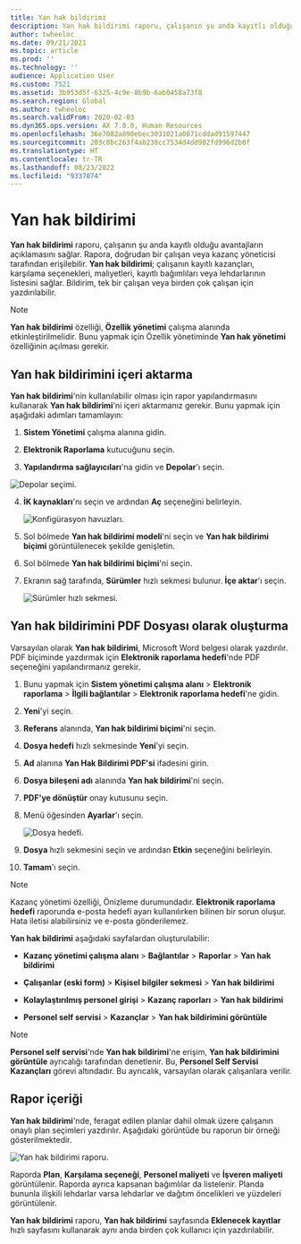 ```yaml
---
title: Yan hak bildirimi
description: Yan hak bildirimi raporu, çalışanın şu anda kayıtlı olduğu kazançları açıklar.
author: twheeloc
ms.date: 09/21/2021
ms.topic: article
ms.prod: ''
ms.technology: ''
audience: Application User
ms.custom: 7521
ms.assetid: 3b953d5f-6325-4c9e-8b9b-6ab0458a73f8
ms.search.region: Global
ms.author: twheeloc
ms.search.validFrom: 2020-02-03
ms.dyn365.ops.version: AX 7.0.0, Human Resources
ms.openlocfilehash: 36e7082a890ebec3031021a0871cddad91597447
ms.sourcegitcommit: 203c8bc263f4ab238cc7534d4dd902fd996d2b0f
ms.translationtype: HT
ms.contentlocale: tr-TR
ms.lasthandoff: 08/23/2022
ms.locfileid: "9337074"
---
```

# <a name="benefit-statement"></a>Yan hak bildirimi

**Yan hak bildirimi** raporu, çalışanın şu anda kayıtlı olduğu avantajların açıklamasını sağlar. Rapora, doğrudan bir çalışan veya kazanç yöneticisi tarafından erişilebilir. **Yan hak bildirimi**; çalışanın kayıtlı kazançları, karşılama seçenekleri, maliyetleri, kayıtlı bağımlıları veya lehdarlarının listesini sağlar. Bildirim, tek bir çalışan veya birden çok çalışan için yazdırılabilir.

> [!NOTE]
**Yan hak bildirimi** özelliği, **Özellik yönetimi** çalışma alanında etkinleştirilmelidir. Bunu yapmak için Özellik yönetiminde **Yan hak yönetimi** özelliğinin açılması gerekir. 


## <a name="importing-the-benefit-statement"></a>Yan hak bildirimini içeri aktarma 

**Yan hak bildirimi**'nin kullanılabilir olması için rapor yapılandırmasını kullanarak **Yan hak bildirimi**'ni içeri aktarmanız gerekir. Bunu yapmak için aşağıdaki adımları tamamlayın:

1.  **Sistem Yönetimi** çalışma alanına gidin.

2.  **Elektronik Raporlama** kutucuğunu seçin.

3.  **Yapılandırma sağlayıcıları**'na gidin ve **Depolar**'ı seçin.

  ![Depolar seçimi.](https://user-images.githubusercontent.com/26801678/134203290-7faf7245-ed08-44e9-95a1-a7ba278c42c6.png)

4.  **İK kaynakları**'nı seçin ve ardından **Aç** seçeneğini belirleyin.

    ![Konfigürasyon havuzları.](https://user-images.githubusercontent.com/26801678/134203619-b3fd087d-1fe9-45ef-a588-1afedfe38dfd.png)

5.  Sol bölmede **Yan hak bildirimi modeli**'ni seçin ve **Yan hak bildirimi biçimi** görüntülenecek şekilde genişletin.

6.  Sol bölmede **Yan hak bildirimi biçimi**'ni seçin.

7.  Ekranın sağ tarafında, **Sürümler** hızlı sekmesi bulunur. **İçe aktar**'ı seçin.

    ![Sürümler hızlı sekmesi.](https://user-images.githubusercontent.com/26801678/134203763-f12ef549-e326-400d-ac69-b25fc94af47b.png)

## <a name="generate-the-benefit-statement-as-a-pdf-file"></a>Yan hak bildirimini PDF Dosyası olarak oluşturma

Varsayılan olarak **Yan hak bildirimi**, Microsoft Word belgesi olarak yazdırılır. PDF biçiminde yazdırmak için **Elektronik raporlama hedefi**'nde PDF seçeneğini yapılandırmanız gerekir. 

1. Bunu yapmak için **Sistem yönetimi çalışma alanı** > **Elektronik raporlama** > **İlgili bağlantılar** > **Elektronik raporlama hedefi**'ne gidin.

1.  **Yeni**'yi seçin.

2.  **Referans** alanında, **Yan hak bildirimi biçimi**'ni seçin.

3.  **Dosya hedefi** hızlı sekmesinde **Yeni**'yi seçin.

4.  **Ad** alanına **Yan Hak Bildirimi PDF'si** ifadesini girin.

5.  **Dosya bileşeni adı** alanında **Yan hak bildirimi**'ni seçin.

6.  **PDF'ye dönüştür** onay kutusunu seçin.

7.  Menü öğesinden **Ayarlar**'ı seçin. 

    ![Dosya hedefi.](https://user-images.githubusercontent.com/26801678/134203881-a3f1ebc3-d816-485d-a53b-026cc29cae64.png)

8.  **Dosya** hızlı sekmesini seçin ve ardından **Etkin** seçeneğini belirleyin.

9.  **Tamam**'ı seçin.
   
> [!NOTE]
> Kazanç yönetimi özelliği, Önizleme durumundadır. **Elektronik raporlama hedefi** raporunda e-posta hedefi ayarı kullanılırken bilinen bir sorun oluşur. Hata iletisi alabilirsiniz ve e-posta gönderilemez.

**Yan hak bildirimi** aşağıdaki sayfalardan oluşturulabilir:

-   **Kazanç yönetimi çalışma alanı** > **Bağlantılar** > **Raporlar** > **Yan hak bildirimi**

-   **Çalışanlar (eski form)** > **Kişisel bilgiler sekmesi** > **Yan hak bildirimi**

-   **Kolaylaştırılmış personel girişi** > **Kazanç raporları** > **Yan hak bildirimi**

-   **Personel self servisi** > **Kazançlar** > **Yan hak bildirimini görüntüle**

> [!NOTE]
>  **Personel self servisi**'nde **Yan hak bildirimi**'ne erişim, **Yan hak bildirimini görüntüle** ayrıcalığı tarafından denetlenir. Bu, **Personel Self Servisi Kazançları** görevi altındadır. Bu ayrıcalık, varsayılan olarak çalışanlara verilir.

## <a name="report-contents"></a>Rapor içeriği

**Yan hak bildirimi**'nde, feragat edilen planlar dahil olmak üzere çalışanın onaylı plan seçimleri yazdırılır. Aşağıdaki görüntüde bu raporun bir örneği gösterilmektedir. 

![Yan hak bildirimi raporu.](https://user-images.githubusercontent.com/26801678/134204058-61baa318-fede-4795-a256-acdf3217f9f9.png)

Raporda **Plan**, **Karşılama seçeneği**, **Personel maliyeti** ve **İşveren maliyeti** görüntülenir. Raporda ayrıca kapsanan bağımlılar da listelenir. Planda bununla ilişkili lehdarlar varsa lehdarlar ve dağıtım öncelikleri ve yüzdeleri görüntülenir.

**Yan hak bildirimi** raporu, **Yan hak bildirimi** sayfasında **Eklenecek kayıtlar** hızlı sayfasını kullanarak aynı anda birden çok kullanıcı için yazdırılabilir.
